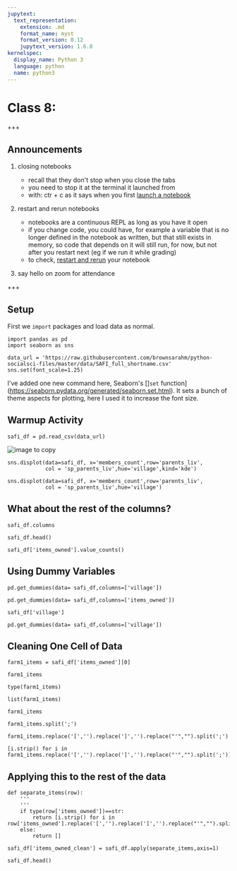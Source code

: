 ```yaml
---
jupytext:
  text_representation:
    extension: .md
    format_name: myst
    format_version: 0.12
    jupytext_version: 1.6.0
kernelspec:
  display_name: Python 3
  language: python
  name: python3
---
```


# Class 8:

+++


## Announcements

1. closing notebooks

    - recall that they don't stop when you close the tabs
    - you need to stop it at the terminal it launched from
    - with: ctr + c as it says when you first [launch a notebook](https://jupyter.readthedocs.io/en/latest/running.html#starting-the-notebook-server)

1. restart and rerun notebooks

    - notebooks are a continuous REPL as long as you have it open
    - if you change code, you could have, for example a variable that is no longer defined in the notebook as written, but that still exists in memory, so code that depends on it will still run, for now, but not after you restart next (eg if we run it while grading)
    - to check, [restart and rerun](https://jupyter-notebook.readthedocs.io/en/stable/examples/Notebook/Running%20Code.html#Restarting-the-kernels) your notebook

1. say hello on zoom for attendance

+++

<!-- annotate: Setup -->
## Setup

First we `import` packages and load data as normal.


```{code-cell} ipython3
import pandas as pd
import seaborn as sns

data_url = 'https://raw.githubusercontent.com/brownsarahm/python-socialsci-files/master/data/SAFI_full_shortname.csv'
sns.set(font_scale=1.25)
```

I've added one new command here, Seaborn's []`set` function](https://seaborn.pydata.org/generated/seaborn.set.html). It sets a bunch of theme aspects for plotting, here I used it to increase the font size.  

<!-- annotate: Warmup Activity -->
## Warmup Activity

```{code-cell} ipython3
safi_df = pd.read_csv(data_url)
```

![image to copy](https://github.com/rhodyprog4ds/BrownFall20/blob/main/img/class8.png?raw=true)

```{code-cell} ipython3
sns.displot(data=safi_df, x='members_count',row='parents_liv',
            col = 'sp_parents_liv',hue='village',kind='kde')
```

```{code-cell} ipython3
sns.displot(data=safi_df, x='members_count',row='parents_liv',
            col = 'sp_parents_liv',hue='village')
```


<!-- annotate: What about the rest of the columns? -->
## What about the rest of the columns?

```{code-cell} ipython3
safi_df.columns
```

```{code-cell} ipython3
safi_df.head()
```

```{code-cell} ipython3
safi_df['items_owned'].value_counts()
```

<!-- annotate: Using Dummy Variables -->
## Using Dummy Variables

```{code-cell} ipython3
pd.get_dummies(data= safi_df,columns=['village'])
```

```{code-cell} ipython3
pd.get_dummies(data= safi_df,columns=['items_owned'])
```

```{code-cell} ipython3
safi_df['village']
```

```{code-cell} ipython3
pd.get_dummies(data= safi_df,columns=['village'])
```

<!-- annotate: Cleaning One Cell of Data -->
## Cleaning One Cell of Data

```{code-cell} ipython3
farm1_items = safi_df['items_owned'][0]
```

```{code-cell} ipython3
farm1_items
```

```{code-cell} ipython3
type(farm1_items)
```

```{code-cell} ipython3
list(farm1_items)
```

```{code-cell} ipython3
farm1_items
```

```{code-cell} ipython3
farm1_items.split(';')
```

```{code-cell} ipython3
farm1_items.replace('[','').replace(']','').replace("'","").split(';')
```

```{code-cell} ipython3
[i.strip() for i in  farm1_items.replace('[','').replace(']','').replace("'","").split(';')]
```

<!-- annotate: Applying this to the rest of the data -->
## Applying this to the rest of the data

```{code-cell} ipython3
def separate_items(row):
    '''
    '''
    if type(row['items_owned'])==str:
        return [i.strip() for i in  row['items_owned'].replace('[','').replace(']','').replace("'","").split(';')]
    else:
        return []

```

```{code-cell} ipython3
safi_df['items_owned_clean'] = safi_df.apply(separate_items,axis=1)
```

```{code-cell} ipython3
safi_df.head()
```

```{code-cell} ipython3

```
